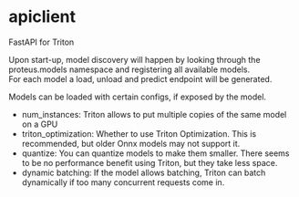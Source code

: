 # apiclient
FastAPI for Triton

Upon start-up, model discovery will happen by looking through the proteus.models namespace and registering all available models.  
For each model a load, unload and predict endpoint will be generated.

Models can be loaded with certain configs, if exposed by the model.  
- num_instances: Triton allows to put multiple copies of the same model on a GPU
- triton_optimization: Whether to use Triton Optimization.  This is recommended, but older Onnx models may not support it.
- quantize: You can quantize models to make them smaller.  There seems to be no performance benefit using Triton, but they take less space.
- dynamic batching: If the model allows batching, Triton can batch dynamically if too many concurrent requests come in.